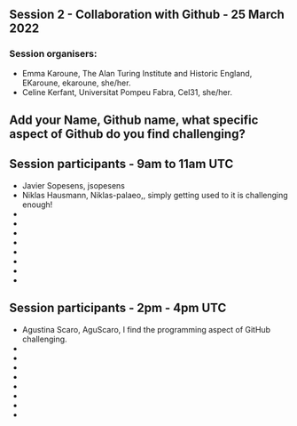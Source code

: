 ## Session 2 - Collaboration with Github - 25 March 2022

### Session organisers:
* Emma Karoune, The Alan Turing Institute and Historic England, EKaroune, ekaroune, she/her.
* Celine Kerfant, Universitat Pompeu Fabra, Cel31, she/her.

## Add your Name, Github name, what specific aspect of Github do you find challenging?
 

## Session participants - 9am to 11am UTC
* Javier Sopesens, jsopesens
* Niklas Hausmann, Niklas-palaeo,, simply getting used to it is challenging enough!
*
*
*
*
*
*
*
*


## Session participants - 2pm - 4pm UTC
* Agustina Scaro, AguScaro, I find the programming aspect of GitHub challenging. 
*
*
*
*
*
*
*
*
